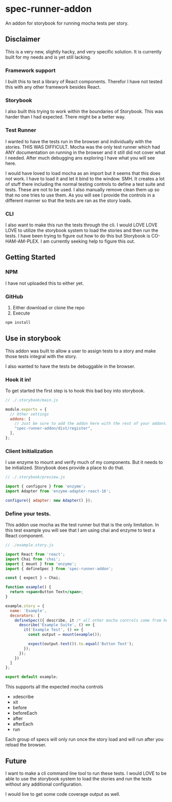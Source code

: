 # spec-runner-addon
An addon for storybook for running mocha tests per story.

## Disclaimer
This is a very new, slightly hacky, and very specific solution. It is currently built for my needs and is yet still lacking.

### Framework support
I built this to test a library of React components. Therefor I have not tested this with any other framework besides React.

### Storybook
I also built this trying to work within the boundaries of Storybook. This was harder than I had expected. There might be a better way.

### Test Runner
I wanted to have the tests run in the browser and individually with the stories. THIS WAS DIFFICULT. Mocha was the only test runner which had ANY documentation on running in the browser and it still did not cover what I needed. After much debugging ans exploring I have what you will see here.

I would have loved to load mocha as an import but it seems that this does not work. I have to load it and let it bind to the window. SMH. It creates a lot of stuff there including the normal testing controls to define a test suite and tests. These are not to be used. I also manually remove clean them up so that no one tries to use them. As you will see I provide the controls in a different manner so that the tests are ran as the story loads.

### CLI
I also want to make this run the tests through the cli. I would LOVE LOVE LOVE to utilize the storybook system to load the stories and then run the tests. I have been trying to figure out how to do this but Storybook is CO-HAM-AM-PLEX. I am currently seeking help to figure this out.

## Getting Started

### NPM
I have not uploaded this to either yet.

### GitHub
1. Either download or clone the repo
2. Execute
  ```bash
  npm install
  ```

## Use in storybook
This addon was built to allow a user to assign tests to a story and make those tests integral with the story.

I also wanted to have the tests be debuggable in the browser. 

### Hook it in!
To get started the first step is to hook this bad boy into storybook.

```js
// ./.storybook/main.js

module.exports = {
  // Other settings
  addons: [
    // Just be sure to add the addon here with the rest of your addons.
    "spec-runner-addon/dist/register", 
  ],
};
```

### Client Initialization
I use enzyme to mount and verify much of my components. But it needs to be initialized. Storybook does provide a place to do that.

```js
// ./.storybook/preview.js

import { configure } from 'enzyme';
import Adapter from 'enzyme-adapter-react-16';

configure({ adapter: new Adapter() });
```

### Define your tests.
This addon use mocha as the test runner but that is the only limitation. In this test example you will see that I am using chai and enzyme to test a React component.

```jsx
// ./example.story.js

import React from 'react';
import Chai from 'chai';
import { mount } from 'enzyme';
import { defineSpec } from 'spec-runner-addon';

const { expect } = Chai;

function example() {
  return <span>Button Text</span>;
}

example.story = {
  name: 'Example',
  decorators: [
    defineSpec(({ describe, it /* all other mocha controls come from here */ }) => {
      describe('Example Suite', () => {
        it('Example Test', () => {
          const output = mount(example());

          expect(output.text()).to.equal('Button Text');
        });
      });
    })
  ]
};

export default example;
```

This supports all the expected mocha controls

- xdescribe
- xit
- before
- beforeEach
- after
- afterEach
- run

Each group of specs will only run once the story load and will run after you reload the browser.

## Future

I want to make a cli command line tool to run these tests. I would LOVE to be able to use the storybook system to load the stories and run the tests without any additional configuration.

I would live to get some code coverage output as well.
